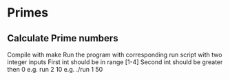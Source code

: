 # Primes
## Calculate Prime numbers

Compile with make 
Run the program with corresponding run script with two integer inputs 
First int should be in range [1-4] 
Second int should be greater then 0 
e.g. run 2 10 
e.g. ./run 1 50